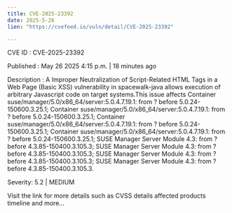 ```yaml
---
title: CVE-2025-23392
date: 2025-5-26
lien: "https://cvefeed.io/vuln/detail/CVE-2025-23392"

---
```


CVE ID : CVE-2025-23392

Published :  May 26
2025
4:15 p.m. | 18 minutes ago

Description : A Improper Neutralization of Script-Related HTML Tags in a Web Page (Basic XSS) vulnerability in spacewalk-java allows execution of arbitrary Javascript code on target systems.This issue affects Container suse/manager/5.0/x86_64/server:5.0.4.7.19.1: from ? before 5.0.24-150600.3.25.1; Container suse/manager/5.0/x86_64/server:5.0.4.7.19.1: from ? before 5.0.24-150600.3.25.1; Container suse/manager/5.0/x86_64/server:5.0.4.7.19.1: from ? before 5.0.24-150600.3.25.1; Container suse/manager/5.0/x86_64/server:5.0.4.7.19.1: from ? before 5.0.24-150600.3.25.1; SUSE Manager Server Module 4.3: from ? before 4.3.85-150400.3.105.3; SUSE Manager Server Module 4.3: from ? before 4.3.85-150400.3.105.3; SUSE Manager Server Module 4.3: from ? before 4.3.85-150400.3.105.3; SUSE Manager Server Module 4.3: from ? before 4.3.85-150400.3.105.3.

Severity: 5.2 | MEDIUM

Visit the link for more details
such as CVSS details
affected products
timeline
and more...
